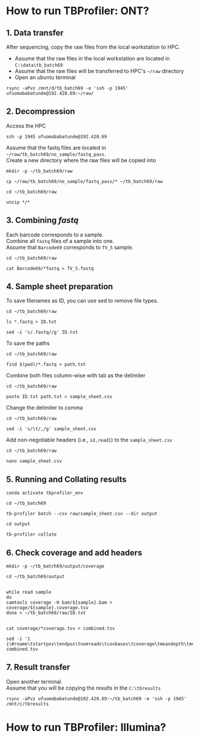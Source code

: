 # How to run TBProfiler: ONT?

## 1.   Data transfer
After sequencing, copy the raw files from the local workstation to HPC. </br>
-   Assume that the raw files in the local workstation are located in `C:\data\tb_batch69`
-   Assume that the raw files will be transferred to HPC's `~/raw` directory
-   Open an ubuntu terminal
```
rsync -aPvz /mnt/d/tb_batch69 -e 'ssh -p 1945' ufuomababatunde@192.420.69:~/raw/
```


## 2.   Decompression
Access the HPC
```
ssh -p 1945 ufuomababatunde@192.420.69
```

Assume that the fastq files are located in `~/raw/tb_batch69/no_sample/fastq_pass`. </br>
Create a new directory where the raw files will be copied into
```
mkdir -p ~/tb_batch69/raw

cp ~/raw/tb_batch69/no_sample/fastq_pass/* ~/tb_batch69/raw

cd ~/tb_batch69/raw

unzip */*
```


## 3.   Combining *fastq*
Each barcode corresponds to a sample. </br>
Combine all `fastq` files of a sample into one. </br>
Assume that `Barcode69` corresponds to `TV_5` sample.

```
cd ~/tb_batch69/raw

cat Barcode69/*fastq > TV_5.fastq
```


## 4.   Sample sheet preparation
To save filenames as ID, you can use sed to remove file types.

```
cd ~/tb_batch69/raw

ls *.fastq > ID.txt

sed -i 's/.fastq//g' ID.txt
```

To save the paths
```
cd ~/tb_batch69/raw

find $(pwd)/*.fastq > path.txt
```

Combine both files column-wise with tab as the delimiter
```
cd ~/tb_batch69/raw

paste ID.txt path.txt > sample_sheet.csv
```

Change the delimiter to comma
```
cd ~/tb_batch69/raw

sed -i 's/\t/,/g' sample_sheet.csv
```

Add non-negotiable headers (i.e., `id,read1`) to the `sample_sheet.csv` </br>
```
cd ~/tb_batch69/raw

nano sample_sheet.csv
```


## 5.   Running and Collating results
```
conda activate tbprofiler_env

cd ~/tb_batch69

tb-profiler batch --csv raw/sample_sheet.csv --dir output

cd output

tb-profiler collate
```


## 6.   Check coverage and add headers
```
mkdir -p ~/tb_batch69/output/coverage

cd ~/tb_batch69/output


while read sample
do
samtools coverage -H bam/${sample}.bam > coverage/${sample}.coverage.tsv
done < ~/tb_batch69/raw/ID.txt


cat coverage/*coverage.tsv > combined.tsv

sed -i '1 i\#rname\tstartpos\tendpos\tnumreads\tcovbases\tcoverage\tmeandepth\tmeanbaseq\tmeanmapq' combined.tsv
```


## 7.   Result transfer
Open another terminal. </br>
Assume that you will be copying the results in the `C:\tbresults`
```
rsync -aPvz ufuomababatunde@192.420.69:~/tb_batch69 -e 'ssh -p 1945' /mnt/c/tbresults
```

# How to run TBProfiler: Illumina?
